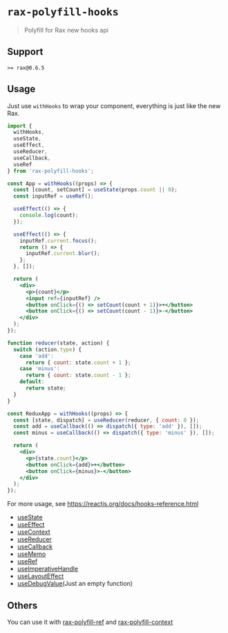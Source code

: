 # `rax-polyfill-hooks`

> Polyfill for Rax new hooks api

## Support

`>= rax@0.6.5`

## Usage

Just use `withHooks` to wrap your component, everything is just like the new Rax.

```jsx
import {
  withHooks,
  useState,
  useEffect,
  useReducer,
  useCallback,
  useRef
} from 'rax-polyfill-hooks';

const App = withHooks((props) => {
  const [count, setCount] = useState(props.count || 0);
  const inputRef = useRef();

  useEffect(() => {
    console.log(count);
  });

  useEffect(() => {
    inputRef.current.focus();
    return () => {
      inputRef.current.blur();
    };
  }, []);

  return (
    <div>
      <p>{count}</p>
      <input ref={inputRef} />
      <button onClick={() => setCount(count + 1)}>+</button>
      <button onClick={() => setCount(count - 1)}>-</button>
    </div>
  );
});

function reducer(state, action) {
  switch (action.type) {
    case 'add':
      return { count: state.count + 1 };
    case 'minus':
      return { count: state.count - 1 };
    default:
      return state;
  }
}

const ReduxApp = withHooks((props) => {
  const [state, dispatch] = useReducer(reducer, { count: 0 });
  const add = useCallback(() => dispatch({ type: 'add' }), []);
  const minus = useCallback(() => dispatch({ type: 'minus' }), []);

  return (
    <div>
      <p>{state.count}</p>
      <button onClick={add}>+</button>
      <button onClick={minus}>-</button>
    </div>
  );
});
```

For more usage, see <https://reactjs.org/docs/hooks-reference.html>

* [useState](https://reactjs.org/docs/hooks-reference.html#usestate)
* [useEffect](https://reactjs.org/docs/hooks-reference.html#useeffect)
* [useContext](https://reactjs.org/docs/hooks-reference.html#usecontext)
* [useReducer](https://reactjs.org/docs/hooks-reference.html#usereducer)
* [useCallback](https://reactjs.org/docs/hooks-reference.html#usecallback)
* [useMemo](https://reactjs.org/docs/hooks-reference.html#usememo)
* [useRef](https://reactjs.org/docs/hooks-reference.html#useref)
* [useImperativeHandle](https://reactjs.org/docs/hooks-reference.html#useimperativehandle)
* [useLayoutEffect](https://reactjs.org/docs/hooks-reference.html#uselayouteffect)
* [useDebugValue](https://reactjs.org/docs/hooks-reference.html#usedebugvalue)(Just an empty function)

## Others

You can use it with [rax-polyfill-ref](https://www.npmjs.com/package/rax-polyfill-ref) and [rax-polyfill-context](https://www.npmjs.com/package/rax-polyfill-context)

